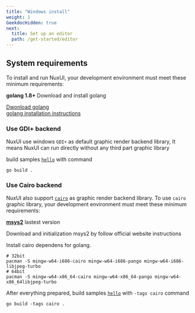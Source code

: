 ```yaml
---
title: "Windows install"
weight: 1
GeekdocHidden: true
next:
  title: Set up an editor
  path: /get-started/editor
---
```


## System requirements

To install and run NuxUI, your development environment must meet these minimum requirements:

**golang 1.8+** Download and install golang 

[Dwonload golang](https://go.dev/dl/)  
[golang installation instructions](https://go.dev/doc/install)

### Use GDI+ backend

NuxUI use windows `GDI+` as default graphic render backend library, It means NuxUI can run directly without any third part graphic library 

build samples [`hello`](https://github.com/nuxui/samples) with command
```shell
go build .
```

### Use Cairo backend
NuxUI also support [`cairo`](https://www.cairographics.org/) as graphic render backend library. To use `cairo` graphic library, your development environment must meet these minimum requirements:

[**msys2**](https://www.msys2.org/) lastest version

Download and initialization msys2 by follow official website instructions

Install cairo dependens for golang. 
```
# 32bit
pacman -S mingw-w64-i686-cairo mingw-w64-i686-pango mingw-w64-i686-libjpeg-turbo
# 64bit
pacman -S mingw-w64-x86_64-cairo mingw-w64-x86_64-pango mingw-w64-x86_64libjpeg-turbo

```

After everything prepared, build samples [`hello`](https://github.com/nuxui/samples) with `-tags cairo` command
```shell
go build -tags cairo .
```